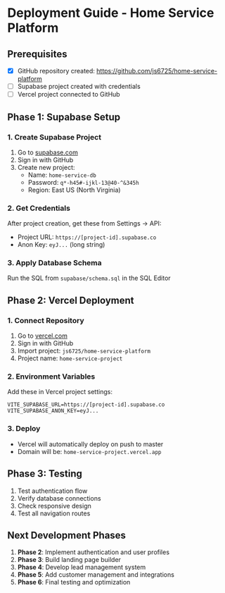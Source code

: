 # Deployment Guide - Home Service Platform

## Prerequisites
- [x] GitHub repository created: https://github.com/js6725/home-service-platform
- [ ] Supabase project created with credentials
- [ ] Vercel project connected to GitHub

## Phase 1: Supabase Setup

### 1. Create Supabase Project
1. Go to [supabase.com](https://supabase.com)
2. Sign in with GitHub
3. Create new project:
   - Name: `home-service-db`
   - Password: `q*-h45#-ijkl-13@40-^&345h`
   - Region: East US (North Virginia)

### 2. Get Credentials
After project creation, get these from Settings → API:
- Project URL: `https://[project-id].supabase.co`
- Anon Key: `eyJ...` (long string)

### 3. Apply Database Schema
Run the SQL from `supabase/schema.sql` in the SQL Editor

## Phase 2: Vercel Deployment

### 1. Connect Repository
1. Go to [vercel.com](https://vercel.com)
2. Sign in with GitHub
3. Import project: `js6725/home-service-platform`
4. Project name: `home-service-project`

### 2. Environment Variables
Add these in Vercel project settings:
```
VITE_SUPABASE_URL=https://[project-id].supabase.co
VITE_SUPABASE_ANON_KEY=eyJ...
```

### 3. Deploy
- Vercel will automatically deploy on push to master
- Domain will be: `home-service-project.vercel.app`

## Phase 3: Testing
1. Test authentication flow
2. Verify database connections
3. Check responsive design
4. Test all navigation routes

## Next Development Phases
1. **Phase 2**: Implement authentication and user profiles
2. **Phase 3**: Build landing page builder
3. **Phase 4**: Develop lead management system
4. **Phase 5**: Add customer management and integrations
5. **Phase 6**: Final testing and optimization


